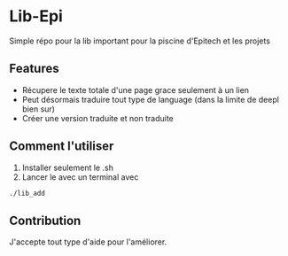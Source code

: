 # Lib-Epi

Simple répo pour la lib important pour la piscine d'Epitech et les projets

## Features
- Récupere le texte totale d'une page grace seulement à un lien
- Peut désormais traduire tout type de language (dans la limite de deepl bien sur)
- Créer une version traduite et non traduite 



## Comment l'utiliser
1. Installer seulement le .sh
2. Lancer le avec un terminal avec  
``` bash
./lib_add
```



## Contribution
J'accepte tout type d'aide pour l'améliorer. 
